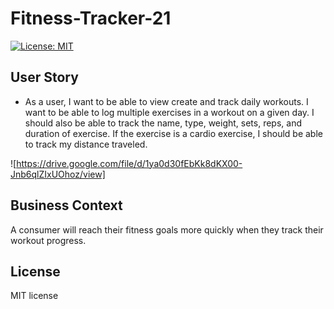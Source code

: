 # Fitness-Tracker-21

[![License: MIT](https://img.shields.io/badge/License-MIT-yellow.svg)](https://opensource.org/licenses/MIT)

## User Story

- As a user, I want to be able to view create and track daily workouts. I want to be able to log multiple exercises in a workout on a given day. I should also be able to track the name, type, weight, sets, reps, and duration of exercise. If the exercise is a cardio exercise, I should be able to track my distance traveled.

![https://drive.google.com/file/d/1ya0d30fEbKk8dKX00-Jnb6qlZIxUOhoz/view]

## Business Context

A consumer will reach their fitness goals more quickly when they track their workout progress.

## License

MIT license
